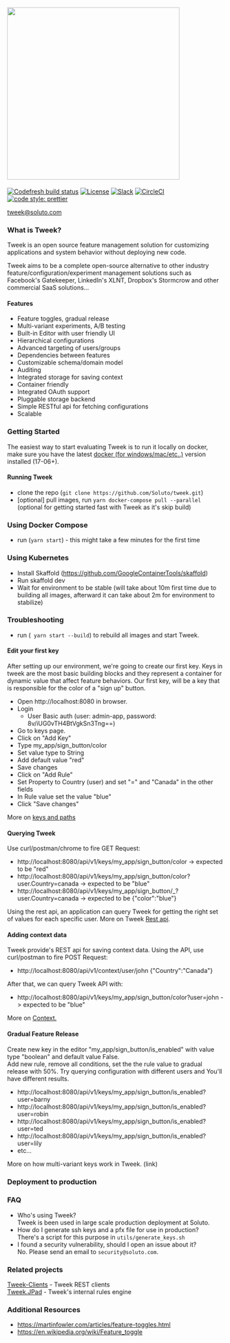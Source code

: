 # <img src="https://soluto.github.io/docs.tweek.fm/assets/logo-with-background.png" width="400" />

[![Codefresh build status]( https://g.codefresh.io/api/badges/pipeline/soluto/Soluto%2Ftweek%2Ftweek-all?type=cf-2&branch=master)]( https://g.codefresh.io/public/accounts/soluto/pipelines/Soluto/tweek/tweek-all) [![License](https://img.shields.io/badge/license-MIT-blue.svg)](https://github.com/soluto/tweek/blob/master/LICENSE.md) [![Slack](https://tweek-slack.now.sh/badge.svg)](https://tweek-slack.now.sh) [![CircleCI](https://circleci.com/gh/Soluto/tweek/tree/master.svg?style=svg)](https://circleci.com/gh/Soluto/tweek/tree/master)[![code style: prettier](https://img.shields.io/badge/code_style-prettier-ff69b4.svg?style=flat-square)](https://github.com/prettier/prettier)

tweek@soluto.com  

### What is Tweek?

Tweek is an open source feature management solution for customizing applications and system behavior without deploying new code.

Tweek aims to be a complete open-source alternative to other industry feature/configuration/experiment management solutions such as Facebook's Gatekeeper, LinkedIn's XLNT, Dropbox's Stormcrow and other commercial SaaS solutions...

#### Features
- Feature toggles, gradual release
- Multi-variant experiments, A/B testing
- Built-in Editor with user friendly UI
- Hierarchical configurations
- Advanced targeting of users/groups
- Dependencies between features
- Customizable schema/domain model
- Auditing
- Integrated storage for saving context  
- Container friendly
- Integrated OAuth support
- Pluggable storage backend
- Simple RESTful api for fetching configurations
- Scalable

### Getting Started
The easiest way to start evaluating Tweek is to run it locally on docker, make sure you have the latest [docker (for windows/mac/etc..)](https://www.docker.com/get-docker) version installed (17-06+).
#### Running Tweek

- clone the repo (``` git clone https://github.com/Soluto/tweek.git ```)
- [optional] pull images, run ```yarn docker-compose pull --parallel``` (optional for getting started fast with Tweek as it's skip build)

### Using Docker Compose
- run (``` yarn start ```) - this might take a few minutes for the first time

### Using Kubernetes
- Install Skaffold (https://github.com/GoogleContainerTools/skaffold)
- Run skaffold dev
- Wait for environment to be stable (will take about 10m first time due to building all images, afterward it can take about 2m for environment to stabilize)

### Troubleshooting
- run (``` yarn start --build```) to rebuild all images and start Tweek. 

#### Edit your first key
After setting up our environment, we're going to create our first key.
Keys in tweek are the most basic building blocks and they represent a container for dynamic value that affect feature behaviors.
Our first key, will be a key that is responsible for the color of a "sign up" button.

- Open http://localhost:8080 in browser.
- Login
    - User Basic auth (user: admin-app, password: 8v/iUG0vTH4BtVgkSn3Tng==)
- Go to keys page.
- Click on "Add Key"
- Type my_app/sign_button/color
- Set value type to String
- Add default value "red"
- Save changes
- Click on "Add Rule"
- Set Property to Country (user) and set "=" and "Canada" in the other fields
- In Rule value set the value "blue"
- Click "Save changes"

More on [keys and paths](https://docs.tweek.fm/concepts/keys/keys-ands-paths)

#### Querying Tweek
Use curl/postman/chrome to fire GET Request:
- http://localhost:8080/api/v1/keys/my_app/sign_button/color -> expected to be "red"
- http://localhost:8080/api/v1/keys/my_app/sign_button/color?user.Country=canada -> expected to be "blue"
- http://localhost:8080/api/v1/keys/my_app/sign_button/_?user.Country=canada -> expected to be {"color":"blue"}

Using the rest api, an application can query Tweek for getting the right set of values for each specific user.
More on Tweek [Rest api](https://docs.tweek.fm/api/rest-api).

#### Adding context data
Tweek provide's REST api for saving context data. 
Using the API, use curl/postman to fire POST Request:
- http://localhost:8080/api/v1/context/user/john {"Country":"Canada"}  

After that, we can query Tweek API with:
- http://localhost:8080/api/v1/keys/my_app/sign_button/color?user=john -> expected to be "blue"

More on [Context.](https://docs.tweek.fm/concepts/context/intro-to-context)

#### Gradual Feature Release
Create new key in the editor "my_app/sign_button/is_enabled" with value type "boolean" and default value False.  
Add new rule, remove all conditions, set the the rule value to gradual release with 50%.
Try querying configuration with different users and You'll have different results.
- http://localhost:8080/api/v1/keys/my_app/sign_button/is_enabled?user=barny
- http://localhost:8080/api/v1/keys/my_app/sign_button/is_enabled?user=robin
- http://localhost:8080/api/v1/keys/my_app/sign_button/is_enabled?user=ted
- http://localhost:8080/api/v1/keys/my_app/sign_button/is_enabled?user=lily
- etc...

More on how multi-variant keys work in Tweek. (link)

### Deployment to production

### FAQ
- Who's using Tweek?  
  Tweek is been used in large scale production deployment at Soluto.
- How do I generate ssh keys and a pfx file for use in production?  
  There's a script for this purpose in `utils/generate_keys.sh`
- I found a security vulnerability, should I open an issue about it?  
  No. Please send an email to `security@soluto.com`.


### Related projects
[Tweek-Clients](https://github.com/Soluto/tweek-clients) - Tweek REST clients  
[Tweek.JPad](https://github.com/soluto/tweek.jpad) - Tweek's internal rules engine

### Additional Resources
- https://martinfowler.com/articles/feature-toggles.html
- https://en.wikipedia.org/wiki/Feature_toggle
